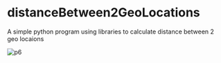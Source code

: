 # distanceBetween2GeoLocations
A simple python program using libraries to calculate distance between 2 geo locaions

![p6](https://user-images.githubusercontent.com/58290134/126745767-72a8f364-78af-4298-ad96-40c4d208cae8.PNG)
